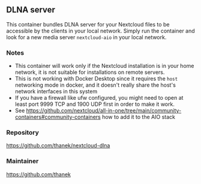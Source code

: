 ## DLNA server
This container bundles DLNA server for your Nextcloud files to be accessible by the clients in your local network. Simply run the container and look for a new media server `nextcloud-aio` in your local network.

### Notes
- This container will work only if the Nextcloud installation is in your home network, it is not suitable for installations on remote servers.
- This is not working with Docker Desktop since it requires the `host` networking mode in docker, and it doesn't really share the host's network interfaces in this system
- If you have a firewall like ufw configured, you might need to open at least port 9999 TCP and 1900 UDP first in order to make it work.
- See https://github.com/nextcloud/all-in-one/tree/main/community-containers#community-containers how to add it to the AIO stack

### Repository
https://github.com/thanek/nextcloud-dlna

### Maintainer
https://github.com/thanek

